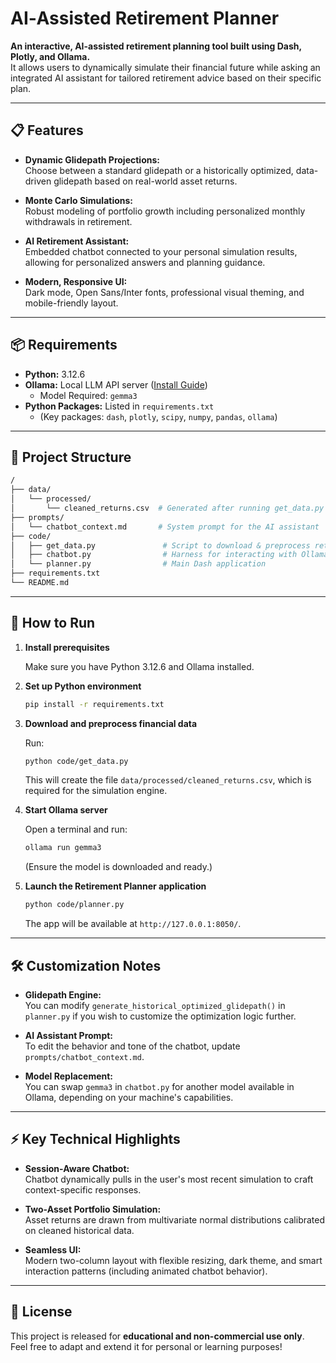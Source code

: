 # AI‑Assisted Retirement Planner

**An interactive, AI-assisted retirement planning tool built using Dash, Plotly, and Ollama.**  
It allows users to dynamically simulate their financial future while asking an integrated AI assistant for tailored retirement advice based on their specific plan.

---

## 📋 Features

- **Dynamic Glidepath Projections:**  
  Choose between a standard glidepath or a historically optimized, data-driven glidepath based on real-world asset returns.

- **Monte Carlo Simulations:**  
  Robust modeling of portfolio growth including personalized monthly withdrawals in retirement.

- **AI Retirement Assistant:**  
  Embedded chatbot connected to your personal simulation results, allowing for personalized answers and planning guidance.

- **Modern, Responsive UI:**  
  Dark mode, Open Sans/Inter fonts, professional visual theming, and mobile-friendly layout.

---

## 📦 Requirements

- **Python:** 3.12.6
- **Ollama:** Local LLM API server ([Install Guide](https://ollama.com/))
  - Model Required: `gemma3`
- **Python Packages:** Listed in `requirements.txt`
  - (Key packages: `dash`, `plotly`, `scipy`, `numpy`, `pandas`, `ollama`)

---

## 📁 Project Structure

```bash
/
├── data/
│   └── processed/
│       └── cleaned_returns.csv  # Generated after running get_data.py
├── prompts/
│   └── chatbot_context.md       # System prompt for the AI assistant
├── code/
│   ├── get_data.py               # Script to download & preprocess return data
│   ├── chatbot.py                # Harness for interacting with Ollama
│   └── planner.py                # Main Dash application
├── requirements.txt
└── README.md
```

---

## 🚀 How to Run

1. **Install prerequisites**

   Make sure you have Python 3.12.6 and Ollama installed.

2. **Set up Python environment**

   ```bash
   pip install -r requirements.txt
   ```

3. **Download and preprocess financial data**

   Run:

   ```bash
   python code/get_data.py
   ```

   This will create the file `data/processed/cleaned_returns.csv`, which is required for the simulation engine.

4. **Start Ollama server**

   Open a terminal and run:

   ```bash
   ollama run gemma3
   ```

   (Ensure the model is downloaded and ready.)

5. **Launch the Retirement Planner application**

   ```bash
   python code/planner.py
   ```

   The app will be available at `http://127.0.0.1:8050/`.

---

## 🛠️ Customization Notes

- **Glidepath Engine:**  
  You can modify `generate_historical_optimized_glidepath()` in `planner.py` if you wish to customize the optimization logic further.

- **AI Assistant Prompt:**  
  To edit the behavior and tone of the chatbot, update `prompts/chatbot_context.md`.

- **Model Replacement:**  
  You can swap `gemma3` in `chatbot.py` for another model available in Ollama, depending on your machine's capabilities.

---

## ⚡ Key Technical Highlights

- **Session-Aware Chatbot:**  
  Chatbot dynamically pulls in the user's most recent simulation to craft context-specific responses.

- **Two-Asset Portfolio Simulation:**  
  Asset returns are drawn from multivariate normal distributions calibrated on cleaned historical data.

- **Seamless UI:**  
  Modern two-column layout with flexible resizing, dark theme, and smart interaction patterns (including animated chatbot behavior).

---

## 📜 License

This project is released for **educational and non-commercial use only**.  
Feel free to adapt and extend it for personal or learning purposes!
